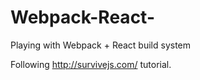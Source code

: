 # Webpack-React-
Playing with Webpack + React build system

Following http://survivejs.com/ tutorial.
